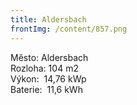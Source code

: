 ```yaml
---
title: Aldersbach
frontImg: /content/857.png
---
```

<!--StartFragment-->

Město: Aldersbach\
Rozloha: 104 m2\
Výkon:  14,76 kWp\
Baterie:  11,6 kWh

<!--EndFragment-->